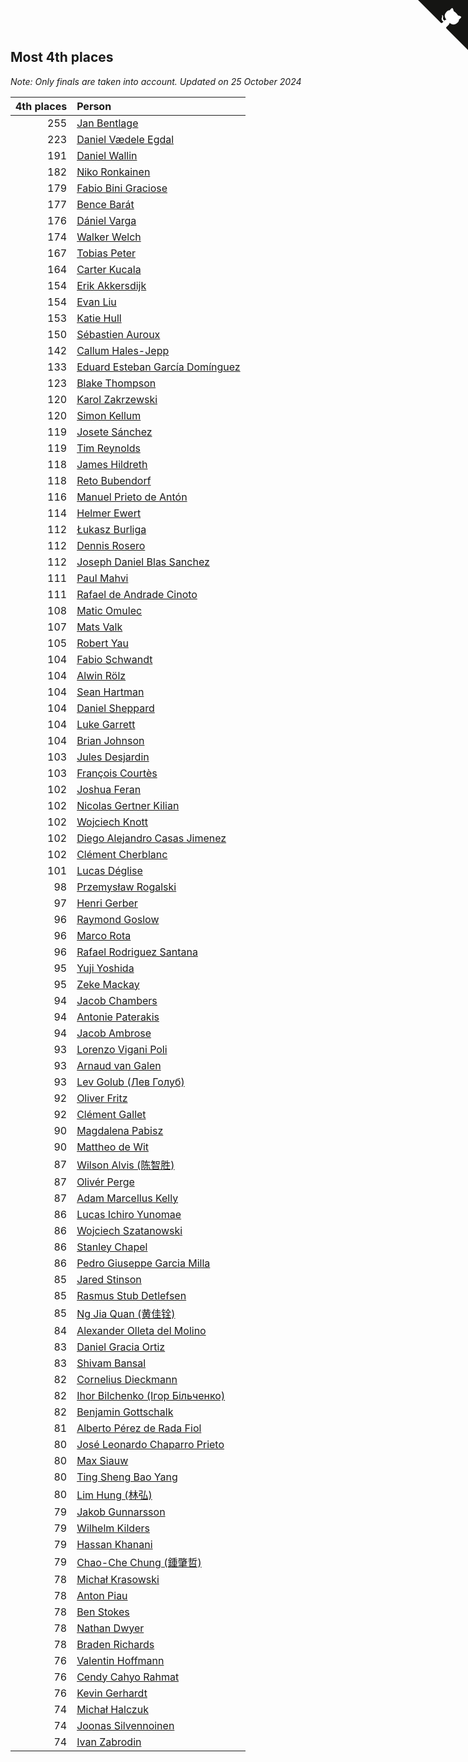 ## Most 4th places

*Note: Only finals are taken into account.*
*Updated on 25 October 2024*

| 4th places | Person |
| ---: | :--- |
| 255 | [Jan Bentlage](https://www.worldcubeassociation.org/persons/2010BENT01) |
| 223 | [Daniel Vædele Egdal](https://www.worldcubeassociation.org/persons/2013EGDA01) |
| 191 | [Daniel Wallin](https://www.worldcubeassociation.org/persons/2013WALL03) |
| 182 | [Niko Ronkainen](https://www.worldcubeassociation.org/persons/2010RONK01) |
| 179 | [Fabio Bini Graciose](https://www.worldcubeassociation.org/persons/2010GRAC02) |
| 177 | [Bence Barát](https://www.worldcubeassociation.org/persons/2008BARA01) |
| 176 | [Dániel Varga](https://www.worldcubeassociation.org/persons/2008VARG01) |
| 174 | [Walker Welch](https://www.worldcubeassociation.org/persons/2011WELC01) |
| 167 | [Tobias Peter](https://www.worldcubeassociation.org/persons/2014PETE03) |
| 164 | [Carter Kucala](https://www.worldcubeassociation.org/persons/2015KUCA01) |
| 154 | [Erik Akkersdijk](https://www.worldcubeassociation.org/persons/2005AKKE01) |
| 154 | [Evan Liu](https://www.worldcubeassociation.org/persons/2009LIUE01) |
| 153 | [Katie Hull](https://www.worldcubeassociation.org/persons/2010HULL01) |
| 150 | [Sébastien Auroux](https://www.worldcubeassociation.org/persons/2008AURO01) |
| 142 | [Callum Hales-Jepp](https://www.worldcubeassociation.org/persons/2012HALE01) |
| 133 | [Eduard Esteban García Domínguez](https://www.worldcubeassociation.org/persons/2011EDUA01) |
| 123 | [Blake Thompson](https://www.worldcubeassociation.org/persons/2010THOM03) |
| 120 | [Karol Zakrzewski](https://www.worldcubeassociation.org/persons/2014ZAKR01) |
| 120 | [Simon Kellum](https://www.worldcubeassociation.org/persons/2016KELL12) |
| 119 | [Josete Sánchez](https://www.worldcubeassociation.org/persons/2015SANC18) |
| 119 | [Tim Reynolds](https://www.worldcubeassociation.org/persons/2005REYN01) |
| 118 | [James Hildreth](https://www.worldcubeassociation.org/persons/2009HILD01) |
| 118 | [Reto Bubendorf](https://www.worldcubeassociation.org/persons/2012BUBE01) |
| 116 | [Manuel Prieto de Antón](https://www.worldcubeassociation.org/persons/2015ANTO04) |
| 114 | [Helmer Ewert](https://www.worldcubeassociation.org/persons/2015EWER01) |
| 112 | [Łukasz Burliga](https://www.worldcubeassociation.org/persons/2013BURL01) |
| 112 | [Dennis Rosero](https://www.worldcubeassociation.org/persons/2010ROSE03) |
| 112 | [Joseph Daniel Blas Sanchez](https://www.worldcubeassociation.org/persons/2016SANC08) |
| 111 | [Paul Mahvi](https://www.worldcubeassociation.org/persons/2012MAHV01) |
| 111 | [Rafael de Andrade Cinoto](https://www.worldcubeassociation.org/persons/2007CINO01) |
| 108 | [Matic Omulec](https://www.worldcubeassociation.org/persons/2010OMUL02) |
| 107 | [Mats Valk](https://www.worldcubeassociation.org/persons/2007VALK01) |
| 105 | [Robert Yau](https://www.worldcubeassociation.org/persons/2009YAUR01) |
| 104 | [Fabio Schwandt](https://www.worldcubeassociation.org/persons/2014SCHW02) |
| 104 | [Alwin Rölz](https://www.worldcubeassociation.org/persons/2016ROLZ01) |
| 104 | [Sean Hartman](https://www.worldcubeassociation.org/persons/2016HART02) |
| 104 | [Daniel Sheppard](https://www.worldcubeassociation.org/persons/2009SHEP01) |
| 104 | [Luke Garrett](https://www.worldcubeassociation.org/persons/2017GARR05) |
| 104 | [Brian Johnson](https://www.worldcubeassociation.org/persons/2013JOHN10) |
| 103 | [Jules Desjardin](https://www.worldcubeassociation.org/persons/2010DESJ01) |
| 103 | [François Courtès](https://www.worldcubeassociation.org/persons/2008COUR01) |
| 102 | [Joshua Feran](https://www.worldcubeassociation.org/persons/2011FERA01) |
| 102 | [Nicolas Gertner Kilian](https://www.worldcubeassociation.org/persons/2013GERT01) |
| 102 | [Wojciech Knott](https://www.worldcubeassociation.org/persons/2011KNOT01) |
| 102 | [Diego Alejandro Casas Jimenez](https://www.worldcubeassociation.org/persons/2014JIME05) |
| 102 | [Clément Cherblanc](https://www.worldcubeassociation.org/persons/2014CHER05) |
| 101 | [Lucas Déglise](https://www.worldcubeassociation.org/persons/2015DEGL01) |
| 98 | [Przemysław Rogalski](https://www.worldcubeassociation.org/persons/2013ROGA02) |
| 97 | [Henri Gerber](https://www.worldcubeassociation.org/persons/2014GERB01) |
| 96 | [Raymond Goslow](https://www.worldcubeassociation.org/persons/2014GOSL01) |
| 96 | [Marco Rota](https://www.worldcubeassociation.org/persons/2009ROTA01) |
| 96 | [Rafael Rodriguez Santana](https://www.worldcubeassociation.org/persons/2012SANT12) |
| 95 | [Yuji Yoshida](https://www.worldcubeassociation.org/persons/2015YOSH01) |
| 95 | [Zeke Mackay](https://www.worldcubeassociation.org/persons/2015MACK06) |
| 94 | [Jacob Chambers](https://www.worldcubeassociation.org/persons/2017CHAM09) |
| 94 | [Antonie Paterakis](https://www.worldcubeassociation.org/persons/2012PATE01) |
| 94 | [Jacob Ambrose](https://www.worldcubeassociation.org/persons/2010AMBR01) |
| 93 | [Lorenzo Vigani Poli](https://www.worldcubeassociation.org/persons/2007POLI01) |
| 93 | [Arnaud van Galen](https://www.worldcubeassociation.org/persons/2006GALE01) |
| 93 | [Lev Golub (Лев Голуб)](https://www.worldcubeassociation.org/persons/2014HOLU01) |
| 92 | [Oliver Fritz](https://www.worldcubeassociation.org/persons/2014FRIT02) |
| 92 | [Clément Gallet](https://www.worldcubeassociation.org/persons/2004GALL02) |
| 90 | [Magdalena Pabisz](https://www.worldcubeassociation.org/persons/2017PABI01) |
| 90 | [Mattheo de Wit](https://www.worldcubeassociation.org/persons/2015WITM01) |
| 87 | [Wilson Alvis (陈智胜)](https://www.worldcubeassociation.org/persons/2011ALVI01) |
| 87 | [Olivér Perge](https://www.worldcubeassociation.org/persons/2007PERG01) |
| 87 | [Adam Marcellus Kelly](https://www.worldcubeassociation.org/persons/2016KELL10) |
| 86 | [Lucas Ichiro Yunomae](https://www.worldcubeassociation.org/persons/2014YUNO01) |
| 86 | [Wojciech Szatanowski](https://www.worldcubeassociation.org/persons/2011SZAT01) |
| 86 | [Stanley Chapel](https://www.worldcubeassociation.org/persons/2016CHAP04) |
| 86 | [Pedro Giuseppe Garcia Milla](https://www.worldcubeassociation.org/persons/2016MILL07) |
| 85 | [Jared Stinson](https://www.worldcubeassociation.org/persons/2014STIN01) |
| 85 | [Rasmus Stub Detlefsen](https://www.worldcubeassociation.org/persons/2014DETL01) |
| 85 | [Ng Jia Quan (黄佳铨)](https://www.worldcubeassociation.org/persons/2015QUAN03) |
| 84 | [Alexander Olleta del Molino](https://www.worldcubeassociation.org/persons/2008OLLE01) |
| 83 | [Daniel Gracia Ortiz](https://www.worldcubeassociation.org/persons/2009ORTI01) |
| 83 | [Shivam Bansal](https://www.worldcubeassociation.org/persons/2011BANS02) |
| 82 | [Cornelius Dieckmann](https://www.worldcubeassociation.org/persons/2009DIEC01) |
| 82 | [Ihor Bilchenko (Ігор Більченко)](https://www.worldcubeassociation.org/persons/2011BILC01) |
| 82 | [Benjamin Gottschalk](https://www.worldcubeassociation.org/persons/2016GOTT01) |
| 81 | [Alberto Pérez de Rada Fiol](https://www.worldcubeassociation.org/persons/2011FIOL01) |
| 80 | [José Leonardo Chaparro Prieto](https://www.worldcubeassociation.org/persons/2011CHAP01) |
| 80 | [Max Siauw](https://www.worldcubeassociation.org/persons/2017SIAU02) |
| 80 | [Ting Sheng Bao Yang](https://www.worldcubeassociation.org/persons/2008BAOY01) |
| 80 | [Lim Hung (林弘)](https://www.worldcubeassociation.org/persons/2016HUNG08) |
| 79 | [Jakob Gunnarsson](https://www.worldcubeassociation.org/persons/2015GUNN01) |
| 79 | [Wilhelm Kilders](https://www.worldcubeassociation.org/persons/2010KILD02) |
| 79 | [Hassan Khanani](https://www.worldcubeassociation.org/persons/2018KHAN26) |
| 79 | [Chao-Che Chung (鍾肇哲)](https://www.worldcubeassociation.org/persons/2012CHON03) |
| 78 | [Michał Krasowski](https://www.worldcubeassociation.org/persons/2013KRAS02) |
| 78 | [Anton Piau](https://www.worldcubeassociation.org/persons/2008PIAU01) |
| 78 | [Ben Stokes](https://www.worldcubeassociation.org/persons/2018STOK01) |
| 78 | [Nathan Dwyer](https://www.worldcubeassociation.org/persons/2011DWYE02) |
| 78 | [Braden Richards](https://www.worldcubeassociation.org/persons/2017RICH02) |
| 76 | [Valentin Hoffmann](https://www.worldcubeassociation.org/persons/2011HOFF02) |
| 76 | [Cendy Cahyo Rahmat](https://www.worldcubeassociation.org/persons/2010RAHM02) |
| 76 | [Kevin Gerhardt](https://www.worldcubeassociation.org/persons/2013GERH01) |
| 74 | [Michał Halczuk](https://www.worldcubeassociation.org/persons/2006HALC01) |
| 74 | [Joonas Silvennoinen](https://www.worldcubeassociation.org/persons/2016SILV07) |
| 74 | [Ivan Zabrodin](https://www.worldcubeassociation.org/persons/2012ZABR01) |


<a href="https://github.com/jonatanklosko/wca_statistics" class="github-corner" aria-label="View source on Github"><svg width="80" height="80" viewBox="0 0 250 250" style="fill:#151513; color:#fff; position: absolute; top: 0; border: 0; right: 0;" aria-hidden="true"><path d="M0,0 L115,115 L130,115 L142,142 L250,250 L250,0 Z"></path><path d="M128.3,109.0 C113.8,99.7 119.0,89.6 119.0,89.6 C122.0,82.7 120.5,78.6 120.5,78.6 C119.2,72.0 123.4,76.3 123.4,76.3 C127.3,80.9 125.5,87.3 125.5,87.3 C122.9,97.6 130.6,101.9 134.4,103.2" fill="currentColor" style="transform-origin: 130px 106px;" class="octo-arm"></path><path d="M115.0,115.0 C114.9,115.1 118.7,116.5 119.8,115.4 L133.7,101.6 C136.9,99.2 139.9,98.4 142.2,98.6 C133.8,88.0 127.5,74.4 143.8,58.0 C148.5,53.4 154.0,51.2 159.7,51.0 C160.3,49.4 163.2,43.6 171.4,40.1 C171.4,40.1 176.1,42.5 178.8,56.2 C183.1,58.6 187.2,61.8 190.9,65.4 C194.5,69.0 197.7,73.2 200.1,77.6 C213.8,80.2 216.3,84.9 216.3,84.9 C212.7,93.1 206.9,96.0 205.4,96.6 C205.1,102.4 203.0,107.8 198.3,112.5 C181.9,128.9 168.3,122.5 157.7,114.1 C157.9,116.9 156.7,120.9 152.7,124.9 L141.0,136.5 C139.8,137.7 141.6,141.9 141.8,141.8 Z" fill="currentColor" class="octo-body"></path></svg></a><style>.github-corner:hover .octo-arm{animation:octocat-wave 560ms ease-in-out}@keyframes octocat-wave{0%,100%{transform:rotate(0)}20%,60%{transform:rotate(-25deg)}40%,80%{transform:rotate(10deg)}}@media (max-width:500px){.github-corner:hover .octo-arm{animation:none}.github-corner .octo-arm{animation:octocat-wave 560ms ease-in-out}}</style>
